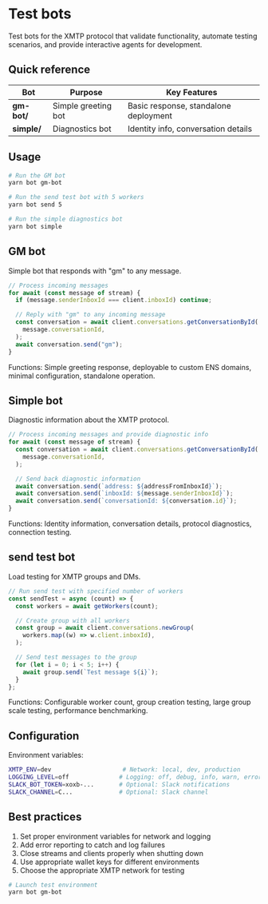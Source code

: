 # Test bots

Test bots for the XMTP protocol that validate functionality, automate testing scenarios, and provide interactive agents for development.

## Quick reference

| Bot         | Purpose             | Key Features                          |
| ----------- | ------------------- | ------------------------------------- |
| **gm-bot/** | Simple greeting bot | Basic response, standalone deployment |
| **simple/** | Diagnostics bot     | Identity info, conversation details   |

## Usage

```bash
# Run the GM bot
yarn bot gm-bot

# Run the send test bot with 5 workers
yarn bot send 5

# Run the simple diagnostics bot
yarn bot simple
```

## GM bot

Simple bot that responds with "gm" to any message.

```typescript
// Process incoming messages
for await (const message of stream) {
  if (message.senderInboxId === client.inboxId) continue;

  // Reply with "gm" to any incoming message
  const conversation = await client.conversations.getConversationById(
    message.conversationId,
  );
  await conversation.send("gm");
}
```

Functions: Simple greeting response, deployable to custom ENS domains, minimal configuration, standalone operation.

## Simple bot

Diagnostic information about the XMTP protocol.

```typescript
// Process incoming messages and provide diagnostic info
for await (const message of stream) {
  const conversation = await client.conversations.getConversationById(
    message.conversationId,
  );

  // Send back diagnostic information
  await conversation.send(`address: ${addressFromInboxId}`);
  await conversation.send(`inboxId: ${message.senderInboxId}`);
  await conversation.send(`conversationId: ${conversation.id}`);
}
```

Functions: Identity information, conversation details, protocol diagnostics, connection testing.

## send test bot

Load testing for XMTP groups and DMs.

```typescript
// Run send test with specified number of workers
const sendTest = async (count) => {
  const workers = await getWorkers(count);

  // Create group with all workers
  const group = await client.conversations.newGroup(
    workers.map((w) => w.client.inboxId),
  );

  // Send test messages to the group
  for (let i = 0; i < 5; i++) {
    await group.send(`Test message ${i}`);
  }
};
```

Functions: Configurable worker count, group creation testing, large group scale testing, performance benchmarking.

## Configuration

Environment variables:

```bash
XMTP_ENV=dev                    # Network: local, dev, production
LOGGING_LEVEL=off              # Logging: off, debug, info, warn, error
SLACK_BOT_TOKEN=xoxb-...       # Optional: Slack notifications
SLACK_CHANNEL=C...             # Optional: Slack channel
```

## Best practices

1. Set proper environment variables for network and logging
2. Add error reporting to catch and log failures
3. Close streams and clients properly when shutting down
4. Use appropriate wallet keys for different environments
5. Choose the appropriate XMTP network for testing

```bash
# Launch test environment
yarn bot gm-bot
```
